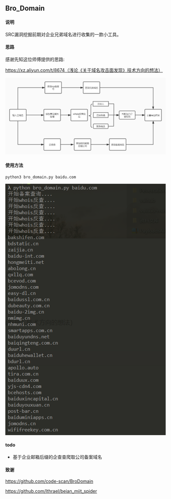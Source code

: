 ## Bro_Domain

#### 说明

SRC漏洞挖掘前期对企业兄弟域名进行收集的一款小工具。

#### 思路

感谢先知这位师傅提供的思路:

https://xz.aliyun.com/t/8674（浅论《关于域名攻击面发现》技术方向的想法）

![](https://github.com/Shu1L/bro_domain/blob/master/img/liuchentu.jpg)



#### 使用方法

```
python3 bro_domain.py baidu.com
```

![](https://github.com/Shu1L/bro_domain/blob/master/img/QQ%E6%88%AA%E5%9B%BE20210131211556.png)

#### todo

- 基于企业邮箱后缀的企查查爬取公司备案域名

#### 致谢

https://github.com/code-scan/BroDomain

https://github.com/Ithrael/beian_miit_spider
